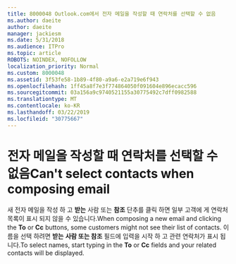 ```yaml
---
title: 8000048 Outlook.com에서 전자 메일을 작성할 때 연락처를 선택할 수 없음
ms.author: daeite
author: daeite
manager: jackiesm
ms.date: 5/31/2018
ms.audience: ITPro
ms.topic: article
ROBOTS: NOINDEX, NOFOLLOW
localization_priority: Normal
ms.custom: 8000048
ms.assetid: 3f53fe58-1b89-4f80-a9a6-e2a719e6f943
ms.openlocfilehash: 1ff45a8f7e3f774864050f091604e896ecacc596
ms.sourcegitcommit: 03a156a9c9740521155a30775492c7dff0982588
ms.translationtype: MT
ms.contentlocale: ko-KR
ms.lasthandoff: 03/22/2019
ms.locfileid: "30775667"
---
```

# <a name="cant-select-contacts-when-composing-email"></a><span data-ttu-id="7efdb-102">전자 메일을 작성할 때 연락처를 선택할 수 없음</span><span class="sxs-lookup"><span data-stu-id="7efdb-102">Can't select contacts when composing email</span></span>

<span data-ttu-id="7efdb-103">새 전자 메일을 작성 하 고 **받는** 사람 또는 **참조** 단추를 클릭 하면 일부 고객에 게 연락처 목록이 표시 되지 않을 수 있습니다.</span><span class="sxs-lookup"><span data-stu-id="7efdb-103">When composing a new email and clicking the **To** or **Cc** buttons, some customers might not see their list of contacts.</span></span> <span data-ttu-id="7efdb-104">이름을 선택 하려면 **받는** **사람 또는 참조** 필드에 입력을 시작 하 고 관련 연락처가 표시 됩니다.</span><span class="sxs-lookup"><span data-stu-id="7efdb-104">To select names, start typing in the **To** or **Cc** fields and your related contacts will be displayed.</span></span> 
  

